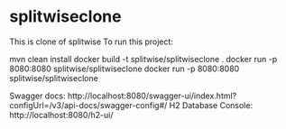 # splitwiseclone
This is clone of splitwise
To run this project:

mvn clean install
docker build -t splitwise/splitwiseclone .
docker run -p 8080:8080 splitwise/splitwiseclone
docker run -p 8080:8080 splitwise/splitwiseclone

Swagger docs: http://localhost:8080/swagger-ui/index.html?configUrl=/v3/api-docs/swagger-config#/
H2 Database Console: http://localhost:8080/h2-ui/
